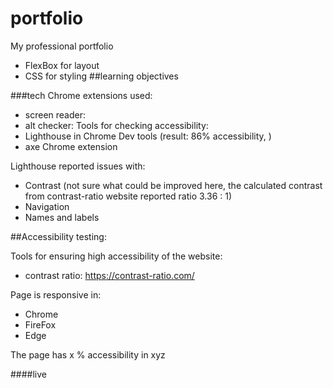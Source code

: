 # portfolio
My professional portfolio
- FlexBox for layout
- CSS for styling
##learning objectives

###tech
Chrome extensions used:
- screen reader:
- alt checker: 
Tools for checking accessibility:
- Lighthouse in Chrome Dev tools (result: 86% accessibility,  )
- axe Chrome extension

Lighthouse reported issues with:
- Contrast (not sure what could be improved here, the calculated contrast from contrast-ratio website reported ratio 3.36 : 1)
- Navigation
- Names and labels

##Accessibility testing:

Tools for ensuring high accessibility of the website:
- contrast ratio: https://contrast-ratio.com/

Page is responsive in: 
- Chrome
- FireFox
- Edge

The page has x % accessibility in xyz

####live